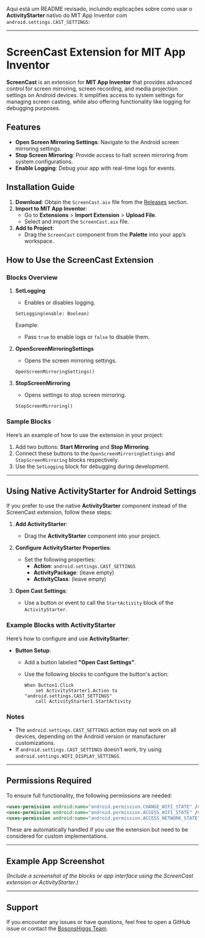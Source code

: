 Aqui está um README revisado, incluindo explicações sobre como usar o **ActivityStarter** nativo do MIT App Inventor com `android.settings.CAST_SETTINGS`:

---

# ScreenCast Extension for MIT App Inventor

**ScreenCast** is an extension for **MIT App Inventor** that provides advanced control for screen mirroring, screen recording, and media projection settings on Android devices. It simplifies access to system settings for managing screen casting, while also offering functionality like logging for debugging purposes.

## Features

- **Open Screen Mirroring Settings**: Navigate to the Android screen mirroring settings.
- **Stop Screen Mirroring**: Provide access to halt screen mirroring from system configurations.
- **Enable Logging**: Debug your app with real-time logs for events.

## Installation Guide

1. **Download**: Obtain the `ScreenCast.aix` file from the [Releases](#) section.
2. **Import to MIT App Inventor**:
   - Go to **Extensions** > **Import Extension** > **Upload File**.
   - Select and import the `ScreenCast.aix` file.
3. **Add to Project**:
   - Drag the `ScreenCast` component from the **Palette** into your app’s workspace.

## How to Use the ScreenCast Extension

### Blocks Overview

1. **SetLogging**
   - Enables or disables logging.

   ```plaintext
   SetLogging(enable: Boolean)
   ```
   Example:
   - Pass `true` to enable logs or `false` to disable them.

2. **OpenScreenMirroringSettings**
   - Opens the screen mirroring settings.

   ```plaintext
   OpenScreenMirroringSettings()
   ```

3. **StopScreenMirroring**
   - Opens settings to stop screen mirroring.

   ```plaintext
   StopScreenMirroring()
   ```

### Sample Blocks

Here’s an example of how to use the extension in your project:

1. Add two buttons: **Start Mirroring** and **Stop Mirroring**.
2. Connect these buttons to the `OpenScreenMirroringSettings` and `StopScreenMirroring` blocks respectively.
3. Use the `SetLogging` block for debugging during development.

---

## Using Native ActivityStarter for Android Settings

If you prefer to use the native **ActivityStarter** component instead of the ScreenCast extension, follow these steps:

1. **Add ActivityStarter**:
   - Drag the **ActivityStarter** component into your project.

2. **Configure ActivityStarter Properties**:
   - Set the following properties:
     - **Action**: `android.settings.CAST_SETTINGS`
     - **ActivityPackage**: (leave empty)
     - **ActivityClass**: (leave empty)

3. **Open Cast Settings**:
   - Use a button or event to call the `StartActivity` block of the `ActivityStarter`.

### Example Blocks with ActivityStarter

Here’s how to configure and use **ActivityStarter**:

- **Button Setup**:
  - Add a button labeled **"Open Cast Settings"**.
  - Use the following blocks to configure the button's action:

    ```plaintext
    When Button1.Click
        set ActivityStarter1.Action to "android.settings.CAST_SETTINGS"
        call ActivityStarter1.StartActivity
    ```

### Notes
- The `android.settings.CAST_SETTINGS` action may not work on all devices, depending on the Android version or manufacturer customizations.
- If `android.settings.CAST_SETTINGS` doesn’t work, try using `android.settings.WIFI_DISPLAY_SETTINGS`.

---

## Permissions Required

To ensure full functionality, the following permissions are needed:

```xml
<uses-permission android:name="android.permission.CHANGE_WIFI_STATE" />
<uses-permission android:name="android.permission.ACCESS_WIFI_STATE" />
<uses-permission android:name="android.permission.ACCESS_NETWORK_STATE" />
```

These are automatically handled if you use the extension but need to be considered for custom implementations.

---

## Example App Screenshot

*(Include a screenshot of the blocks or app interface using the ScreenCast extension or ActivityStarter.)*

---

## Support

If you encounter any issues or have questions, feel free to open a GitHub issue or contact the [BosonsHiggs Team](mailto:bosonshiggsteam@gmail.com).

